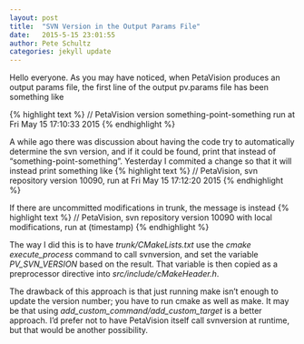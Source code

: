 ```yaml
---
layout: post
title:  "SVN Version in the Output Params File"
date:   2015-5-15 23:01:55
author: Pete Schultz
categories: jekyll update
---
```


Hello everyone.  As you may have noticed, when PetaVision produces an output params file, the first line of the output pv.params file has been something like

{% highlight text %}
// PetaVision version something-point-something run at Fri May 15 17:10:33 2015
{% endhighlight %}

A while ago there was discussion about having the code try to automatically determine the svn version, and if it could be found, print that instead of “something-point-something”.  Yesterday I commited a change so that it will instead print something like
{% highlight text %}
// PetaVision, svn repository version 10090, run at Fri May 15 17:12:20 2015
{% endhighlight %}

If there are uncommitted modifications in trunk, the message is instead
{% highlight text %}
// PetaVision, svn repository version 10090 with local modifications, run at (timestamp)
{% endhighlight %}

The way I did this is to have *trunk/CMakeLists.txt* use the *cmake execute_process* command to call svnversion, and set the variable *PV_SVN_VERSION* based on the result.  That variable is then copied as a preprocessor directive into *src/include/cMakeHeader.h*.

The drawback of this approach is that just running make isn’t enough to update the version number; you have to run cmake as well as make.  It may be that using *add_custom_command/add_custom_target* is a better approach.  I’d prefer not to have PetaVision itself call svnversion at runtime, but that would be another possibility.


